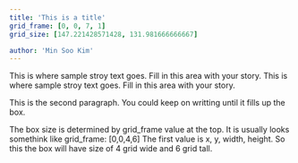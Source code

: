 ```yaml
---
title: 'This is a title'
grid_frame: [0, 0, 7, 1]
grid_size: [147.221428571428, 131.981666666667]

author: 'Min Soo Kim'
---
```


This is where sample stroy text goes. Fill in this area with your story. This is where sample stroy text goes.
Fill in this area with your story.

This is the second paragraph. You could keep on writting until it fills up the box.

The box size is determined by grid_frame value at the top. It is usually looks somethink like grid_frame: [0,0,4,6]
The first value is x, y, width, height. So this the box will have size of 4 grid wide and 6 grid tall.


